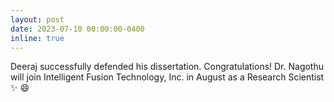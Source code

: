 ```yaml
---
layout: post
date: 2023-07-10 00:00:00-0400
inline: true
---
```


Deeraj successfully defended his dissertation. Congratulations! Dr. Nagothu will join Intelligent Fusion Technology, Inc. in August as a Research Scientist :sparkles: :smile:
